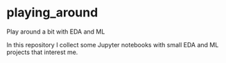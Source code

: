 # playing_around
Play around a bit with EDA and ML

In this repository I collect some Jupyter notebooks with small EDA and ML projects that interest me.
